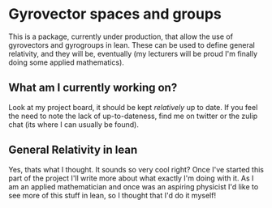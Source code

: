 # Gyrovector spaces and groups

This is a package, currently under production, that allow the use of gyrovectors and gyrogroups in lean. These can be used to define general relativity, and they will be, eventually (my lecturers will be proud I'm finally doing some applied mathematics).

## What am I currently working on?

Look at my project board, it should be kept _relatively_ up to date. If you feel the need to note the lack of up-to-dateness, find me on twitter or the zulip chat (its where I can usually be found).

## General Relativity in lean

Yes, thats what I thought. It sounds so very cool right? Once I've started this part of the project I'll write more about what exactly I'm doing with it. As I am an applied mathematician and once was an aspiring physicist I'd like to see more of this stuff in lean, so I thought that I'd do it myself!
